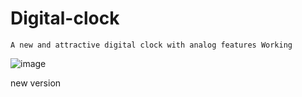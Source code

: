 # Digital-clock
    A new and attractive digital clock with analog features Working 
![image](https://user-images.githubusercontent.com/114716398/218977146-7de967f2-22db-48c9-a4dd-4db973957299.png)

new version
